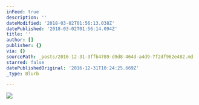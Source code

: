```yaml
---
inFeed: true
description: ''
dateModified: '2018-03-02T01:56:13.038Z'
datePublished: '2018-03-02T01:56:14.094Z'
title: ''
author: []
publisher: {}
via: {}
sourcePath: _posts/2016-12-31-3ffb4789-d9d8-464d-a4d9-7f2df962e482.md
starred: false
datePublishedOriginal: '2016-12-31T10:24:25.669Z'
_type: Blurb

---
```

![](https://the-grid-user-content.s3-us-west-2.amazonaws.com/ea08315d-6f48-4e18-b418-155f7b824f8b.jpg)